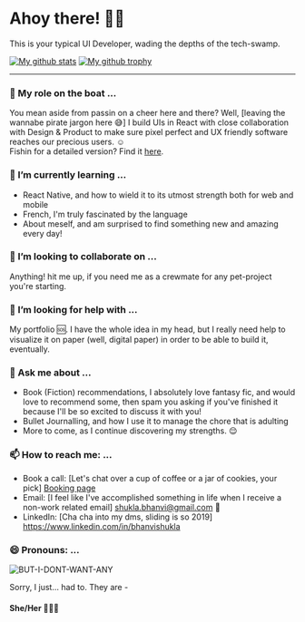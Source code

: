 # Ahoy there! 🏴‍☠️
This is your typical UI Developer, wading the depths of the tech-swamp. 


[![My github stats](https://github-readme-stats.vercel.app/api?username=BhanaviShukla&hide=contribs&show_icons=true&theme=vue)](https://github.com/BhanaviShukla/github-readme-stats)
[![My github trophy](https://github-profile-trophy.vercel.app/?username=BhanaviShukla&theme=onedark)](https://github.com/BhanaviShukla/github-profile-trophy)

______________

### 🔭 My role on the boat ...
You mean aside from passin on a cheer here and there? Well, [leaving the wannabe pirate jargon here 😅] I build UIs in React with close collaboration with Design & Product to make sure pixel perfect and UX friendly software reaches our precious users. ☺️  
Fishin for a detailed version? Find it [here](https://registry.jsonresume.org/BhanaviShukla?theme=github). 

### 🌱 I’m currently learning ...
- React Native, and how to wield it to its utmost strength both for web and mobile 
- French, I'm truly fascinated by the language
- About meself, and am surprised to find something new and amazing every day!

### 👯 I’m looking to collaborate on ...
Anything! hit me up, if you need me as a crewmate for any pet-project you're starting. 

### 🤔 I’m looking for help with ...
My portfolio 🆘. I have the whole idea in my head, but I really need help to visualize it on paper (well, digital paper) in order to be able to build it, eventually. 

### 💬 Ask me about ...
- Book (Fiction) recommendations, I absolutely love fantasy fic, and would love to recommend some, then spam you asking if you've finished it because I'll be so excited to discuss it with you!
- Bullet Journalling, and how I use it to manage the chore that is adulting
- More to come, as I continue discovering my strengths. 😌

### 📫 How to reach me: ...
- Book a call: [Let's chat over a cup of coffee or a jar of cookies, your pick] [Booking page](https://koalendar.com/e/bhanvi-shukla-personal)
- Email: [I feel like I've accomplished something in life when I receive a non-work related email] <shukla.bhanvi@gmail.com> 📩
- LinkedIn: [Cha cha into my dms, sliding is so 2019] <https://www.linkedin.com/in/bhanvishukla> 

### 😄 Pronouns: ... 

![BUT-I-DONT-WANT-ANY](https://encrypted-tbn0.gstatic.com/images?q=tbn%3AANd9GcQMdI77ySmbiEy-bRBAF_F1CGd7qXx2fJ4lhw&usqp=CAU)

Sorry, I just... had to. 
They are - 
#### She/Her 👩🏻‍💻

<!---
### ⚡ Fun fact: ...
--->


